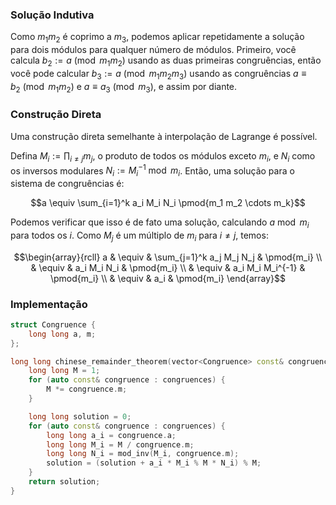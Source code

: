 ### Solução Indutiva

Como $m_1 m_2$ é coprimo a $m_3$, podemos aplicar repetidamente a solução para dois módulos para qualquer número de módulos. Primeiro, você calcula $b_2 := a \pmod{m_1 m_2}$ usando as duas primeiras congruências, então você pode calcular $b_3 := a \pmod{m_1 m_2 m_3}$ usando as congruências $a \equiv b_2 \pmod{m_1 m_2}$ e $a \equiv a_3 \pmod {m_3}$, e assim por diante.

### Construção Direta

Uma construção direta semelhante à interpolação de Lagrange é possível.

Defina $M_i := \prod_{i \neq j} m_j$, o produto de todos os módulos exceto $m_i$, e $N_i$ como os inversos modulares $N_i := M_i^{-1} \bmod{m_i}$. Então, uma solução para o sistema de congruências é:

$$a \equiv \sum_{i=1}^k a_i M_i N_i \pmod{m_1 m_2 \cdots m_k}$$

Podemos verificar que isso é de fato uma solução, calculando $a \bmod{m_i}$ para todos os $i$. Como $M_j$ é um múltiplo de $m_i$ para $i \neq j$, temos:

$$\begin{array}{rcll} a & \equiv & \sum_{j=1}^k a_j M_j N_j & \pmod{m_i} \\ & \equiv & a_i M_i N_i & \pmod{m_i} \\ & \equiv & a_i M_i M_i^{-1} & \pmod{m_i} \\ & \equiv & a_i & \pmod{m_i} \end{array}$$

### Implementação

```cpp
struct Congruence {
    long long a, m;
};

long long chinese_remainder_theorem(vector<Congruence> const& congruences) {
    long long M = 1;
    for (auto const& congruence : congruences) {
        M *= congruence.m;
    }

    long long solution = 0;
    for (auto const& congruence : congruences) {
        long long a_i = congruence.a;
        long long M_i = M / congruence.m;
        long long N_i = mod_inv(M_i, congruence.m);
        solution = (solution + a_i * M_i % M * N_i) % M;
    }
    return solution;
}
```
